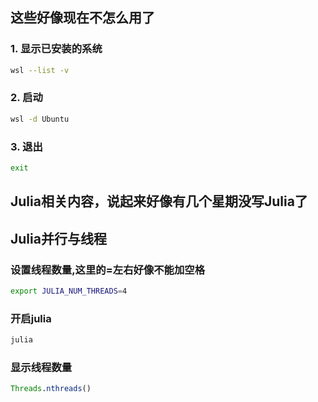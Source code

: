 ## 这些好像现在不怎么用了
### 1. 显示已安装的系统
```bash
wsl --list -v
```

### 2. 启动
```bash
wsl -d Ubuntu
```

### 3. 退出
```bash
exit
```

## Julia相关内容，说起来好像有几个星期没写Julia了

## Julia并行与线程

### 设置线程数量,这里的=左右好像不能加空格
```bash
export JULIA_NUM_THREADS=4
```
### 开启julia
```julia
julia
```
### 显示线程数量
```julia
Threads.nthreads()
```